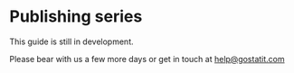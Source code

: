 # Publishing series

This guide is still in development.

Please bear with us a few more days or get in touch at help@gostatit.com

